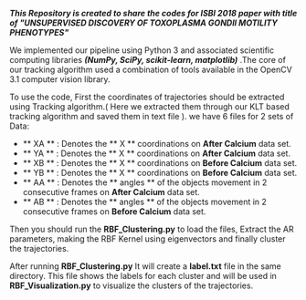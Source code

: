 ***This Repository is created to share the codes for ISBI 2018 paper with title of _"UNSUPERVISED DISCOVERY OF TOXOPLASMA GONDII MOTILITY PHENOTYPES"_***

We implemented our pipeline using Python 3 and associated scientific computing libraries ***(NumPy, SciPy, scikit-learn,
matplotlib)*** .The core of our tracking algorithm used a combination of tools available in the OpenCV 3.1 computer vision library. 

To use the code, First the coordinates of trajectories should be extracted using Tracking algorithm.( Here we extracted them through our KLT based tracking algorithm and saved them in text file ). we have 6 files for 2 sets of Data: 

* ** XA ** : Denotes the ** X ** coordinations on **After Calcium** data set.
* ** YA ** : Denotes the ** X ** coordinations on **After Calcium** data set.
* ** XB ** : Denotes the ** X ** coordinations on **Before Calcium** data set.
* ** YB ** : Denotes the ** X ** coordinations on **Before Calcium** data set.
* ** AA ** : Denotes the ** angles ** of the objects movement in 2 consecutive frames on **After Calcium** data set.
* ** AB ** : Denotes the ** angles ** of the objects movement in 2 consecutive frames on **Before Calcium** data set.

Then you should run the **RBF_Clustering.py** to load the files, Extract the AR parameters, making the RBF Kernel using eigenvectors and finally cluster the trajectories.

After running **RBF_Clustering.py** It will create a **label.txt** file in the same directory. This file shows the labels for each cluster and will be used in **RBF_Visualization.py** to visualize the clusters of the trajectories. 
